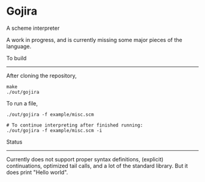 Gojira
======
A scheme interpreter

A work in progress, and is currently missing some major pieces of the language.

To build
- - - - -
After cloning the repository,

    make
    ./out/gojira

To run a file,

    ./out/gojira -f example/misc.scm

    # To continue interpreting after finished running:
    ./out/gojira -f example/misc.scm -i

Status
- - - -
Currently does not support proper syntax definitions, (explicit) continuations, optimized tail calls, and a lot of the standard library.
But it does print "Hello world".
